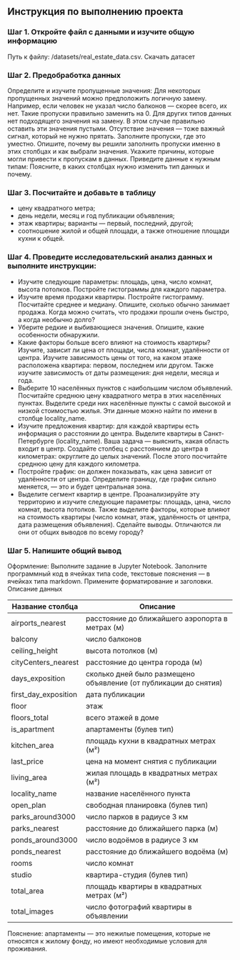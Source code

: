 ## Инструкция по выполнению проекта

### Шаг 1. Откройте файл с данными и изучите общую информацию
Путь к файлу: /datasets/real_estate_data.csv. Скачать датасет
### Шаг 2. Предобработка данных

Определите и изучите пропущенные значения:
    Для некоторых пропущенных значений можно предположить логичную замену. Например, если человек не указал число балконов — скорее всего, их нет. Такие пропуски правильно заменить на 0. Для других типов данных нет подходящего значения на замену. В этом случае правильно оставить эти значения пустыми. Отсутствие значения — тоже важный сигнал, который не нужно прятать.
    Заполните пропуски, где это уместно. Опишите, почему вы решили заполнить пропуски именно в этих столбцах и как выбрали значения.
    Укажите причины, которые могли привести к пропускам в данных.
Приведите данные к нужным типам:
    Поясните, в каких столбцах нужно изменить тип данных и почему.

### Шаг 3. Посчитайте и добавьте в таблицу

- цену квадратного метра;
- день недели, месяц и год публикации объявления;
- этаж квартиры; варианты — первый, последний, другой;
- соотношение жилой и общей площади, а также отношение площади кухни к общей.

### Шаг 4. Проведите исследовательский анализ данных и выполните инструкции:

- Изучите следующие параметры: площадь, цена, число комнат, высота потолков. Постройте гистограммы для каждого параметра.
- Изучите время продажи квартиры. Постройте гистограмму. Посчитайте среднее и медиану. Опишите, сколько обычно занимает продажа. Когда можно считать, что продажи прошли очень быстро, а когда необычно долго?
- Уберите редкие и выбивающиеся значения. Опишите, какие особенности обнаружили.
- Какие факторы больше всего влияют на стоимость квартиры? Изучите, зависит ли цена от площади, числа комнат, удалённости от центра. Изучите зависимость цены от того, на каком этаже расположена квартира: первом, последнем или другом. Также изучите зависимость от даты размещения: дня недели, месяца и года.
- Выберите 10 населённых пунктов с наибольшим числом объявлений. Посчитайте среднюю цену квадратного метра в этих населённых пунктах. Выделите среди них населённые пункты с самой высокой и низкой стоимостью жилья. Эти данные можно найти по имени в столбце locality_name.
- Изучите предложения квартир: для каждой квартиры есть информация о расстоянии до центра. Выделите квартиры в Санкт-Петербурге (locality_name). Ваша задача — выяснить, какая область входит в центр. Создайте столбец с расстоянием до центра в километрах: округлите до целых значений. После этого посчитайте среднюю цену для каждого километра.
- Постройте график: он должен показывать, как цена зависит от удалённости от центра. Определите границу, где график сильно меняется, — это и будет центральная зона.
- Выделите сегмент квартир в центре. Проанализируйте эту территорию и изучите следующие параметры: площадь, цена, число комнат, высота потолков. Также выделите факторы, которые влияют на стоимость квартиры (число комнат, этаж, удалённость от центра, дата размещения объявления). Сделайте выводы. Отличаются ли они от общих выводов по всему городу?

### Шаг 5. Напишите общий вывод
Оформление: Выполните задание в Jupyter Notebook. Заполните программный код в ячейках типа code, текстовые пояснения — в ячейках типа markdown. Примените форматирование и заголовки.
Описание данных

| Название столбца     | Описание                                                         |
|----------------------|------------------------------------------------------------------|
| airports_nearest     | расстояние до ближайшего аэропорта в метрах (м)                  |
| balcony              | число балконов                                                   |
| ceiling_height       | высота потолков (м)                                              |
| cityCenters_nearest  | расстояние до центра города (м)                                  |
| days_exposition      | сколько дней было размещено объявление (от публикации до снятия) |
| first_day_exposition | дата публикации                                                  |
| floor                | этаж                                                             |
| floors_total         | всего этажей в доме                                              |
| is_apartment         | апартаменты (булев тип)                                          |
| kitchen_area         | площадь кухни в квадратных метрах (м²)                           |
| last_price           | цена на момент снятия с публикации                               |
| living_area          | жилая площадь в квадратных метрах (м²)                           |
| locality_name        | название населённого пункта                                      |
| open_plan            | свободная планировка (булев тип)                                 |
| parks_around3000     | число парков в радиусе 3 км                                      |
| parks_nearest        | расстояние до ближайшего парка (м)                               |
| ponds_around3000     | число водоёмов в радиусе 3 км                                    |
| ponds_nearest        | расстояние до ближайшего водоёма (м)                             |
| rooms                | число комнат                                                     |
| studio               | квартира-студия (булев тип)                                      |
| total_area           | площадь квартиры в квадратных метрах (м²)                        |
| total_images         | число фотографий квартиры в объявлении                           |

Пояснение: апартаменты — это нежилые помещения, которые не относятся к жилому фонду, но имеют необходимые условия для проживания.